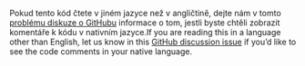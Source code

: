 <span data-ttu-id="f7030-101">Pokud tento kód čtete v jiném jazyce než v angličtině, dejte nám v tomto [problému diskuze o GitHubu](https://github.com/aspnet/AspNetCore.Docs/issues/16455) informace o tom, jestli byste chtěli zobrazit komentáře k kódu v nativním jazyce.</span><span class="sxs-lookup"><span data-stu-id="f7030-101">If you are reading this in a language other than English, let us know in this [GitHub discussion issue](https://github.com/aspnet/AspNetCore.Docs/issues/16455) if you’d like to see the code comments in your native language.</span></span>